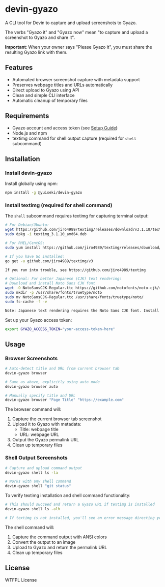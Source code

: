 # devin-gyazo

A CLI tool for Devin to capture and upload screenshots to Gyazo.

The verbs "Gyazo it" and "Gyazo now" mean "to capture and upload a screenshot to Gyazo and share it".

**Important**: When your owner says "Please Gyazo it", you must share the resulting Gyazo link with them.

## Features

- Automated browser screenshot capture with metadata support
- Preserves webpage titles and URLs automatically
- Direct upload to Gyazo using API
- Clean and simple CLI interface
- Automatic cleanup of temporary files

## Requirements

- Gyazo account and access token (see [Setup Guide](SETUP.md))
- Node.js and npm
- textimg command for shell output capture (required for `shell` subcommand)

## Installation

### Install devin-gyazo

Install globally using npm:

```bash
npm install -g @yuiseki/devin-gyazo
```

### Install textimg (required for shell command)

The `shell` subcommand requires textimg for capturing terminal output:

```bash
# For Debian/Ubuntu:
wget https://github.com/jiro4989/textimg/releases/download/v3.1.10/textimg_3.1.10_amd64.deb
sudo dpkg -i textimg_3.1.10_amd64.deb

# For RHEL/CentOS:
sudo yum install https://github.com/jiro4989/textimg/releases/download/v3.1.10/textimg-3.1.10-1.el7.x86_64.rpm

# If you have Go installed:
go get -u github.com/jiro4989/textimg/v3

If you run into trouble, see https://github.com/jiro4989/textimg

# Optional: For better Japanese (CJK) text rendering:
# Download and install Noto Sans CJK font
wget -O NotoSansCJK-Regular.ttc https://github.com/notofonts/noto-cjk/raw/main/Sans/OTC/NotoSansCJK-Regular.ttc
sudo mkdir -p /usr/share/fonts/truetype/noto
sudo mv NotoSansCJK-Regular.ttc /usr/share/fonts/truetype/noto/
sudo fc-cache -f -v

Note: Japanese text rendering requires the Noto Sans CJK font. Install it using the commands above if you need to capture Japanese terminal output.
```

Set up your Gyazo access token:

```bash
export GYAZO_ACCESS_TOKEN="your-access-token-here"
```

## Usage

### Browser Screenshots

```bash
# Auto-detect title and URL from current browser tab
devin-gyazo browser

# Same as above, explicitly using auto mode
devin-gyazo browser auto

# Manually specify title and URL
devin-gyazo browser "Page Title" "https://example.com"
```

The browser command will:

1. Capture the current browser tab screenshot
2. Upload it to Gyazo with metadata:
   - Title: webpage title
   - URL: webpage URL
3. Output the Gyazo permalink URL
4. Clean up temporary files

### Shell Output Screenshots

```bash
# Capture and upload command output
devin-gyazo shell ls -la

# Works with any shell command
devin-gyazo shell "git status"
```

To verify textimg installation and shell command functionality:

```bash
# This should succeed and return a Gyazo URL if textimg is installed
devin-gyazo shell ls -alh

# If textimg is not installed, you'll see an error message directing you to the installation instructions
```

The shell command will:

1. Capture the command output with ANSI colors
2. Convert the output to an image
3. Upload to Gyazo and return the permalink URL
4. Clean up temporary files

## License

WTFPL License

